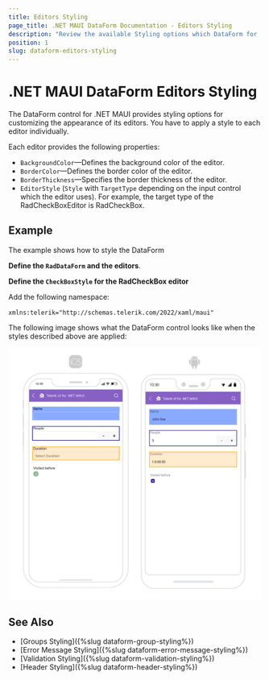 ```yaml
---
title: Editors Styling
page_title: .NET MAUI DataForm Documentation - Editors Styling
description: "Review the available Styling options which DataForm for .NET MAUI control provides for its editors."
position: 1
slug: dataform-editors-styling
---
```


# .NET MAUI DataForm Editors Styling

The DataForm control for .NET MAUI provides styling options for customizing the appearance of its editors. You have to apply a style to each editor individually.

Each editor provides the following properties:

* `BackgroundColor`&mdash;Defines the background color of the editor.
* `BorderColor`&mdash;Defines the border color of the editor.
* `BorderThickness`&mdash;Specifies the border thickness of the editor.
* `EditorStyle` (`Style` with `TargetType` depending on the input control which the editor uses). For example, the target type of the RadCheckBoxEditor is RadCheckBox.

## Example

The example shows how to style the DataForm 

**Define the `RadDataForm` and the editors**.

<snippet id='dataform-editors-styling' />

**Define the `CheckBoxStyle` for the RadCheckBox editor**

<snippet id='dataform-editors-stlying-checkbox-style' />

Add the following namespace:

 ```XAML
xmlns:telerik="http://schemas.telerik.com/2022/xaml/maui"
 ```

The following image shows what the DataForm control looks like when the styles described above are applied:

![.NET MAUI DataForm Editor Styling](../images/dataform-editor-styling.png)

## See Also

- [Groups Styling]({%slug dataform-group-styling%})
- [Error Message Styling]({%slug dataform-error-message-styling%})
- [Validation Styling]({%slug dataform-validation-styling%})
- [Header Styling]({%slug dataform-header-styling%})